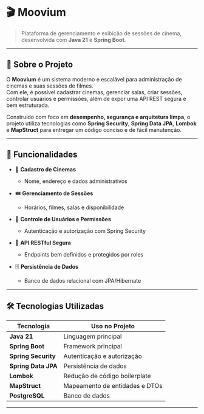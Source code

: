 # 🎬 Moovium

> Plataforma de gerenciamento e exibição de sessões de cinema, desenvolvida com **Java 21** e **Spring Boot**.


---

## 📖 Sobre o Projeto

O **Moovium** é um sistema moderno e escalável para administração de cinemas e suas sessões de filmes.  
Com ele, é possível cadastrar cinemas, gerenciar salas, criar sessões, controlar usuários e permissões, além de expor uma API REST segura e bem estruturada.

Construído com foco em **desempenho, segurança e arquitetura limpa**, o projeto utiliza tecnologias como **Spring Security**, **Spring Data JPA**, **Lombok** e **MapStruct** para entregar um código conciso e de fácil manutenção.

---

## 🚀 Funcionalidades

- 📌 **Cadastro de Cinemas**
    - Nome, endereço e dados administrativos

- 🎟 **Gerenciamento de Sessões**
    - Horários, filmes, salas e disponibilidade

- 👤 **Controle de Usuários e Permissões**
    - Autenticação e autorização com Spring Security

- 📡 **API RESTful Segura**
    - Endpoints bem definidos e protegidos por roles

- 🗄 **Persistência de Dados**
    - Banco de dados relacional com JPA/Hibernate

---

## 🛠 Tecnologias Utilizadas

| Tecnologia        | Uso no Projeto |
|-------------------|----------------|
| **Java 21**       | Linguagem principal |
| **Spring Boot**   | Framework principal |
| **Spring Security** | Autenticação e autorização |
| **Spring Data JPA** | Persistência de dados |
| **Lombok**        | Redução de código boilerplate |
| **MapStruct**     | Mapeamento de entidades e DTOs |
| **PostgreSQL**    | Banco de dados |

---